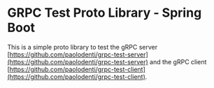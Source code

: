 # GRPC Test Proto Library - Spring Boot

This is a simple proto library to test the gRPC server [https://github.com/paolodenti/grpc-test-server](https://github.com/paolodenti/grpc-test-server)
and the gRPC client [https://github.com/paolodenti/grpc-test-client](https://github.com/paolodenti/grpc-test-client).
